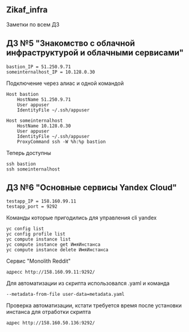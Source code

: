 ## Zikaf_infra
Заметки по всем ДЗ
## ДЗ №5 "Знакомство с облачной инфраструктурой и облачными сервисами"
```
bastion_IP = 51.250.9.71
someinternalhost_IP = 10.128.0.30
```

Подключение через алиас и одной командой
```
Host bastion
    HostName 51.250.9.71
    User appuser
    IdentityFile ~/.ssh/appuser

Host someinternalhost
    HostName 10.128.0.30
    User appuser
    IdentityFile ~/.ssh/appuser
    ProxyCommand ssh -W %h:%p bastion
```

Теперь доступны
```
ssh bastion
ssh someinternalhost
```

## ДЗ №6 "Основные сервисы Yandex Cloud"
```
testapp_IP = 158.160.99.11
testapp_port = 9292
```
Команды которые пригодились для управления cli yandex
```
yc config list
yc config profile list
yc compute instance list
yc compute instance get ИмяИнстанса
yc compute instance delete ИмяИнстанса
```

Сервис "Monolith Reddit"
```
адресс http://158.160.99.11:9292/
```

Для автоматизации из скрипта использовался .yaml и команда
```
--metadata-from-file user-data=metadata.yaml
```
Проверка автоматизации, кстати требуется время после установки инстанса для отработки скрипта
```
адрес http://158.160.50.136:9292/
```
 